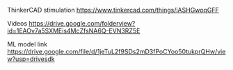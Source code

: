 ThinkerCAD stimulation
https://www.tinkercad.com/things/iASHGwoqGFF 

Videos
https://drive.google.com/folderview?id=1EAOv7a5SXMEis4McZfsNA6Q-EVN3RZ5E

ML model link
https://drive.google.com/file/d/1jeTuL2f9SDs2mD3fPoCYoo50tukprQHw/view?usp=drivesdk
